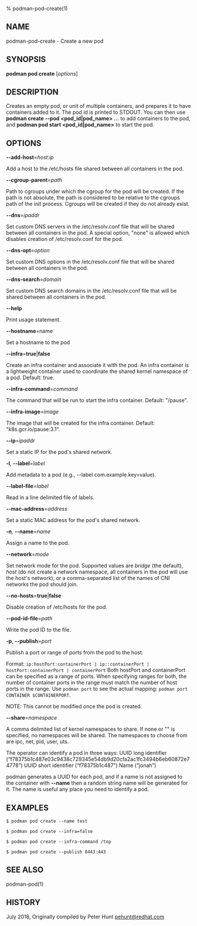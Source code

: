 % podman-pod-create(1)

## NAME
podman\-pod\-create - Create a new pod

## SYNOPSIS
**podman pod create** [*options*]

## DESCRIPTION

Creates an empty pod, or unit of multiple containers, and prepares it to have
containers added to it. The pod id is printed to STDOUT. You can then use
**podman create --pod \<pod_id|pod_name\> ...** to add containers to the pod, and
**podman pod start \<pod_id|pod_name\>** to start the pod.

## OPTIONS

**--add-host**=_host_:_ip_

Add a host to the /etc/hosts file shared between all containers in the pod.

**--cgroup-parent**=*path*

Path to cgroups under which the cgroup for the pod will be created. If the path is not absolute, the path is considered to be relative to the cgroups path of the init process. Cgroups will be created if they do not already exist.

**--dns**=*ipaddr*

Set custom DNS servers in the /etc/resolv.conf file that will be shared between all containers in the pod. A special option, "none" is allowed which disables creation of /etc/resolv.conf for the pod.

**--dns-opt**=*option*

Set custom DNS options in the /etc/resolv.conf file that will be shared between all containers in the pod.

**--dns-search**=*domain*

Set custom DNS search domains in the /etc/resolv.conf file that will be shared between all containers in the pod.

**--help**

Print usage statement.

**--hostname**=name

Set a hostname to the pod

**--infra**=**true**|**false**

Create an infra container and associate it with the pod. An infra container is a lightweight container used to coordinate the shared kernel namespace of a pod. Default: true.

**--infra-command**=*command*

The command that will be run to start the infra container. Default: "/pause".

**--infra-image**=*image*

The image that will be created for the infra container. Default: "k8s.gcr.io/pause:3.1".

**--ip**=*ipaddr*

Set a static IP for the pod's shared network.

**-l**, **--label**=*label*

Add metadata to a pod (e.g., --label com.example.key=value).

**--label-file**=*label*

Read in a line delimited file of labels.

**--mac-address**=*address*

Set a static MAC address for the pod's shared network.

**-n**, **--name**=*name*

Assign a name to the pod.

**--network**=*mode*

Set network mode for the pod. Supported values are *bridge* (the default), *host* (do not create a network namespace, all containers in the pod will use the host's network), or a comma-separated list of the names of CNI networks the pod should join.

**--no-hosts**=**true**|**false**

Disable creation of /etc/hosts for the pod.

**--pod-id-file**=*path*

Write the pod ID to the file.

**-p**, **--publish**=*port*

Publish a port or range of ports from the pod to the host.

Format: `ip:hostPort:containerPort | ip::containerPort | hostPort:containerPort | containerPort`
Both hostPort and containerPort can be specified as a range of ports.
When specifying ranges for both, the number of container ports in the range must match the number of host ports in the range.
Use `podman port` to see the actual mapping: `podman port CONTAINER $CONTAINERPORT`.

NOTE: This cannot be modified once the pod is created.

**--share**=*namespace*

A comma delimited list of kernel namespaces to share. If none or "" is specified, no namespaces will be shared. The namespaces to choose from are ipc, net, pid, user, uts.

The operator can identify a pod in three ways:
UUID long identifier (“f78375b1c487e03c9438c729345e54db9d20cfa2ac1fc3494b6eb60872e74778”)
UUID short identifier (“f78375b1c487”)
Name (“jonah”)

podman generates a UUID for each pod, and if a name is not assigned
to the container with **--name** then a random string name will be generated
for it. The name is useful any place you need to identify a pod.

## EXAMPLES

```
$ podman pod create --name test

$ podman pod create --infra=false

$ podman pod create --infra-command /top

$ podman pod create --publish 8443:443
```

## SEE ALSO
podman-pod(1)

## HISTORY
July 2018, Originally compiled by Peter Hunt <pehunt@redhat.com>
